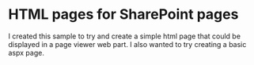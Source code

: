 # HTML pages for SharePoint pages

I created this sample to try and create a simple html page that could be displayed in a page viewer web part. I also wanted to try creating a basic aspx page. 